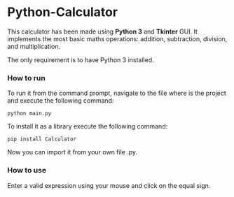 # Python-Calculator

This calculator has been made using **Python 3** and **Tkinter** GUI. It implements the most basic maths operations: addition, subtraction, division, and multiplication.

The only requirement is to have Python 3 installed.

### How to run

To run it from the command prompt, navigate to the file where is the project and execute the following command:

```
python main.py
```

To install it as a library execute the following command:

```
pip install Calculator
```

Now you can import it from your own file .py.

### How to use

Enter a valid expression using your mouse and click on the equal sign.